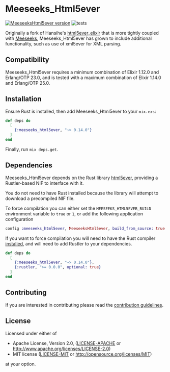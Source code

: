 # Meeseeks_Html5ever

[![MeeseeksHtml5ever version](https://img.shields.io/hexpm/v/meeseeks_html5ever.svg)](https://hex.pm/packages/meeseeks_html5ever)
![tests](https://github.com/mischov/meeseeks_html5ever/workflows/tests/badge.svg)

Originally a fork of Hansihe's [html5ever_elixir](https://github.com/hansihe/html5ever_elixir) that is more tightly coupled with [Meeseeks](https://github.com/mischov/meeseeks), Meeseeks_Html5ever has grown to include additional functionality, such as use of xml5ever for XML parsing.

## Compatibility

Meeseeks_Html5ever requires a minimum combination of Elixir 1.12.0 and Erlang/OTP 23.0, and is tested with a maximum combination of Elixir 1.14.0 and Erlang/OTP 25.0.

## Installation

Ensure Rust is installed, then add Meeseeks_Html5ever to your `mix.exs`:

```elixir
def deps do
  [
    {:meeseeks_html5ever, "~> 0.14.0"}
  ]
end
```

Finally, run `mix deps.get`.

## Dependencies

Meeseeks_Html5ever depends on the Rust library [html5ever](https://github.com/servo/html5ever), providing a Rustler-based NIF to interface with it.

You do not need to have Rust installed because the library will attempt to download a precompiled NIF file.

To force compilation you can either set the `MEESEEKS_HTML5EVER_BUILD` environment variable to `true` or `1`, or add the following application configuration

```elixir
config :meeseeks_html5ever, MeeseeksHtml5ever, build_from_source: true
```

If you want to force compilation you will need to have the Rust compiler [installed](https://www.rust-lang.org/en-US/install.html), and will need to add Rustler to your dependencies.

```elixir
def deps do
  [
    {:meeseeks_html5ever, "~> 0.14.0"},
    {:rustler, ">= 0.0.0", optional: true}
  ]
end
```

## Contributing

If you are interested in contributing please read the [contribution guidelines](CONTRIBUTING.md).

## License

Licensed under either of

 * Apache License, Version 2.0, ([LICENSE-APACHE](LICENSE-APACHE) or http://www.apache.org/licenses/LICENSE-2.0)
 * MIT license ([LICENSE-MIT](LICENSE-MIT) or http://opensource.org/licenses/MIT)

at your option.
